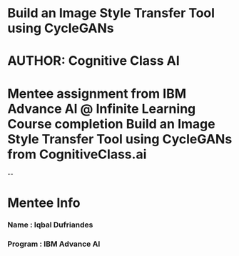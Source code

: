 # Build an Image Style Transfer Tool using CycleGANs
# AUTHOR: Cognitive Class AI

# Mentee assignment from IBM Advance Al @ Infinite Learning Course completion Build an Image Style Transfer Tool using CycleGANs from CognitiveClass.ai
--

# Mentee Info
### Name : Iqbal Dufriandes
### Program : IBM Advance AI
